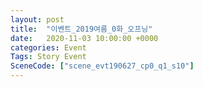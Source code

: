 ```yaml
---
layout: post
title:  "이벤트_2019여름_0화_오프닝"
date:   2020-11-03 10:00:00 +0000
categories: Event
Tags: Story Event
SceneCode: ["scene_evt190627_cp0_q1_s10"]
---
```

